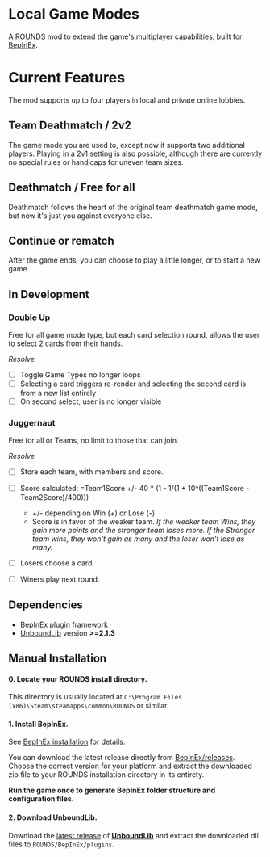 # Local Game Modes
 
A [ROUNDS](https://landfall.se/rounds) mod to extend the game's multiplayer capabilities, built for [BepInEx](https://github.com/BepInEx/BepInEx).

# Current Features

The mod supports up to four players in local and private online lobbies.

## Team Deathmatch / 2v2

The game mode you are used to, except now it supports two additional players. Playing in a 2v1 setting is also possible, although there are currently no special rules or handicaps for uneven team sizes.

## Deathmatch / Free for all

Deathmatch follows the heart of the original team deathmatch game mode, but now it's just you against everyone else.

## Continue or rematch

After the game ends, you can choose to play a little longer, or to start a new game.






## In Development

### Double Up

Free for all game mode type, but each card selection round, allows the user to select 2 cards from their hands. 

*Resolve*
- [ ] Toggle Game Types no longer loops
- [ ] Selecting a card triggers re-render and selecting the second card is from a new list entirely
- [ ] On second select, user is no longer visible

### Juggernaut

Free for all or Teams, no limit to those that can join. 

*Resolve*
- [ ] Store each team, with members and score. 
- [ ] Score calculated: =Team1Score +/- 40 * (1 - 1/(1 + 10^((Team1Score - Team2Score)/400)))
	- +/- depending on Win (+) or Lose (-)
	- Score is in favor of the weaker team. 
		*If the weaker team Wins, they gain more points and the stronger team loses more.* 
		*If the Stronger team wins, they won't gain as many and the loser won't lose as many.*
- [ ] Losers choose a card. 
- [ ] Winers play next round.







## Dependencies

- [BepInEx](https://docs.bepinex.dev/master/articles/index.html) plugin framework
- [UnboundLib](https://github.com/Rounds-Modding/UnboundLib) version **>=2.1.3**


## Manual Installation

#### 0. Locate your ROUNDS install directory.

This directory is usually located at `C:\Program Files (x86)\Steam\steamapps\common\ROUNDS` or similar.

#### 1. Install **BepInEx**.

See [BepInEx installation](https://docs.bepinex.dev/master/articles/user_guide/installation/index.html) for details.

You can download the latest release directly from [BepInEx/releases](https://github.com/BepInEx/BepInEx/releases). Choose the correct version for your platform and extract the downloaded zip file to your ROUNDS installation directory in its entirety.

**Run the game once to generate BepInEx folder structure and configuration files.**

#### 2. Download **UnboundLib**.

Download the [latest release](https://github.com/Rounds-Modding/UnboundLib/releases/latest) of **[UnboundLib](https://github.com/Rounds-Modding/UnboundLib)** and extract the downloaded dll files to `ROUNDS/BepInEx/plugins`.
